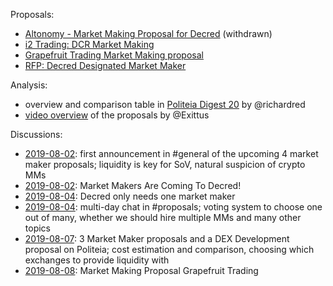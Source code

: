 Proposals:

* [Altonomy - Market Making Proposal for Decred](https://proposals.decred.org/proposals/772d083fef79fa2e443d8424b353deadc3af69c8d8764e473cb200f98f356c60) (withdrawn)
* [i2 Trading: DCR Market Making](https://proposals.decred.org/proposals/2eb7ddb29f151691ba14ac8c54d53f6692c1f5e8fe06244edf7d3c33fb440bd9)
* [Grapefruit Trading Market Making proposal](https://proposals.decred.org/proposals/4becbe00bd5ae93312426a8cf5eeef78050f5b8b8430b45f3ea54ca89213f82b)
* [RFP: Decred Designated Market Maker](https://proposals.decred.org/proposals/30822c16533890abc6e243eb6d12264b207c3923c14af42cd9b883e71c7003cd)

Analysis:

* overview and comparison table in [Politeia Digest 20](https://github.com/RichardRed0x/politeia-digest/blob/master/issue-020.md) by @richardred
* [video overview](https://www.youtube.com/watch?v=BKSMA-eanoY) of the proposals by @Exittus

Discussions:

* [2019-08-02](https://matrix.to/#/!MgQoetFiyjrHAywokv:decred.org/$15647776675370wAjSd:decred.org): first announcement in #general of the upcoming 4 market maker proposals; liquidity is key for SoV, natural suspicion of crypto MMs
* [2019-08-02](https://www.reddit.com/r/decred/comments/cl9pgt/market_makers_are_coming_to_decred/): Market Makers Are Coming To Decred!
* [2019-08-04](https://www.reddit.com/r/decred/comments/cm2uw1/decred_only_needs_one_market_maker/): Decred only needs one market maker
* [2019-08-04](https://matrix.to/#/!MIGqWXfLFBwhipPKYL:decred.org/$15649350976189WUFZL:decred.org): multi-day chat in #proposals; voting system to choose one out of many, whether we should hire multiple MMs and many other topics
* [2019-08-07](https://www.reddit.com/r/decred/comments/cnci6k/3_market_maker_proposals_and_a_dex_development/): 3 Market Maker proposals and a DEX Development proposal on Politeia; cost estimation and comparison, choosing which exchanges to provide liquidity with
* [2019-08-08](https://www.reddit.com/r/decred/comments/cnmc0o/market_making_proposal_grapefruit_trading/): Market Making Proposal Grapefruit Trading
